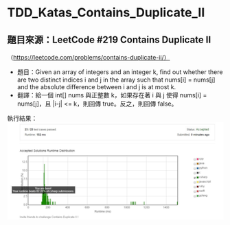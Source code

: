 # TDD_Katas_Contains_Duplicate_II

## 題目來源：LeetCode #219 Contains Duplicate II
（https://leetcode.com/problems/contains-duplicate-ii/）  

* 題目：Given an array of integers and an integer k, find out whether there are two distinct indices i and j in the array such that nums[i] = nums[j] and the absolute difference between i and j is at most k.  
* 翻譯：給一個 int[] nums 與正整數 k，如果存在著 i 與 j 使得 nums[i] = nums[j]，且 |i-j| <= k，則回傳 true。反之，則回傳 false。  

執行結果：  
![image](https://github.com/jame2408/TDD_Katas_Contains_Duplicate_II/blob/master/Contains%20Duplicate%20II%20Submission%20Details.jpg)
